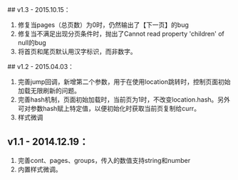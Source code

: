 ﻿﻿## v1.3 - 2015.10.15：
1. 修复当pages（总页数）为0时，仍然输出了【下一页】的bug
1. 修复当不满足出现分页条件时，抛出了Cannot read property 'children' of null的bug
1. 将首页和尾页默认用汉字标识，而非数字。

﻿## v1.2 - 2015.04.03：
1. 完善jump回调，新增第二个参数，用于在使用location跳转时，控制页面初始加载无限刷新的问题。
1. 完善hash机制，页面初始加载时，当前页为1时，不改变location.hash。另外可对参数hash赋上特定值，以便初始化时获取当前页复制给curr。
1. 样式微调


## v1.1 - 2014.12.19：
1. 完善cont、pages、groups，传入的数值支持string和number
1. 内置样式微调。